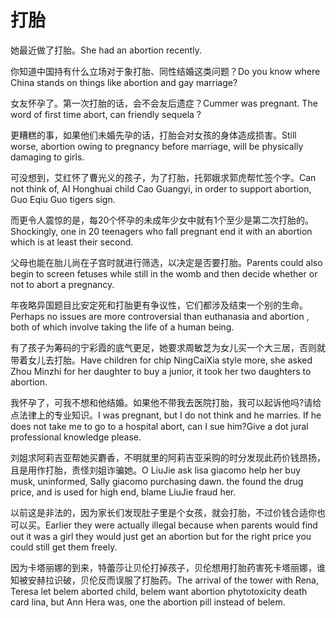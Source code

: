 # 打胎

<p><span class="chinese">她最近做了打胎。</span><span class="english">She had an abortion recently.</span></p>

<p><span class="chinese">你知道中国持有什么立场对于象打胎、同性结婚这类问题？</span><span class="english">Do you know where China stands on things like abortion and gay marriage?</span></p>

<p><span class="chinese">女友怀孕了。第一次打胎的话，会不会友后遗症？</span><span class="english">Cummer was pregnant. The word of first time abort, can friendly sequela ?</span></p>

<p><span class="chinese">更糟糕的事，如果他们未婚先孕的话，打胎会对女孩的身体造成损害。</span><span class="english">Still worse, abortion owing to pregnancy before marriage, will be physically damaging to girls.</span></p>

<p><span class="chinese">可没想到，艾红怀了曹光义的孩子，为了打胎，托郭娥求郭虎帮忙签个字。</span><span class="english">Can not think of, AI Honghuai child Cao Guangyi, in order to support abortion, Guo Eqiu Guo tigers sign.</span></p>

<p><span class="chinese">而更令人震惊的是，每20个怀孕的未成年少女中就有1个至少是第二次打胎的。</span><span class="english">Shockingly, one in 20 teenagers who fall pregnant end it with an abortion which is at least their second.</span></p>

<p><span class="chinese">父母也能在胎儿尚在子宫时就进行筛选，以决定是否要打胎。</span><span class="english">Parents could also begin to screen fetuses while still in the womb and then decide whether or not to abort a pregnancy.</span></p>

<p><span class="chinese">年夜略异国题目比安定死和打胎更有争议性，它们都涉及结束一个别的生命。</span><span class="english">Perhaps no issues are more controversial than euthanasia and abortion , both of which involve taking the life of a human being.</span></p>

<p><span class="chinese">有了孩子为筹码的宁彩霞的底气更足，她要求周敏芝为女儿买一个大三居，否则就带着女儿去打胎。</span><span class="english">Have children for chip NingCaiXia style more, she asked Zhou Minzhi for her daughter to buy a junior, it took her two daughters to abortion.</span></p>

<p><span class="chinese">我怀孕了，可我不想和他结婚。如果他不带我去医院打胎，我可以起诉他吗?请给点法律上的专业知识。</span><span class="english">I was pregnant, but I do not think and he marries. If he does not take me to go to a hospital abort, can I sue him?Give a dot jural professional knowledge please.</span></p>

<p><span class="chinese">刘姐求阿莉吉亚帮她买麝香，不明就里的阿莉吉亚采购的时分发现此药价钱昂扬，且是用作打胎，责怪刘姐诈骗她。</span><span class="english">O LiuJie ask lisa giacomo help her buy musk, uninformed, Sally giacomo purchasing dawn. the found the drug price, and is used for high end, blame LiuJie fraud her.</span></p>

<p><span class="chinese">以前这是非法的，因为家长们发现肚子里是个女孩，就会打胎，不过价钱合适你也可以买。</span><span class="english">Earlier they were actually illegal because when parents would find out it was a girl they would just get an abortion but for the right price you could still get them freely.</span></p>

<p><span class="chinese">因为卡塔丽娜的到来，特蕾莎让贝伦打掉孩子，贝伦想用打胎药害死卡塔丽娜，谁知被安赫拉识破，贝伦反而误服了打胎药。</span><span class="english">The arrival of the tower with Rena, Teresa let belem aborted child, belem want abortion phytotoxicity death card lina, but Ann Hera was, one the abortion pill instead of belem.</span></p>


